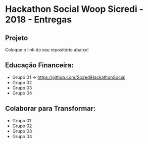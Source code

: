 # Hackathon Social Woop Sicredi - 2018 - Entregas

## Projeto

Coloque o link do seu repositório abaixo!

## Educação Financeira:

- Grupo 01 -> https://github.com/SicrediHackathonSocial
- Grupo 02
- Grupo 03
- Grupo 04


## Colaborar para Transformar:

- Grupo 01
- Grupo 02
- Grupo 03
- Grupo 04
